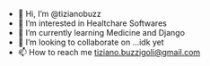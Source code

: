 - 👋 Hi, I’m @tizianobuzz
- 👀 I’m interested in Healtchare Softwares
- 🌱 I’m currently learning Medicine and Django
- 💞️ I’m looking to collaborate on ...idk yet
- 📫 How to reach me tiziano.buzzigoli@gmail.com

<!---
tizianobuzz/tizianobuzz is a ✨ special ✨ repository because its `README.md` (this file) appears on your GitHub profile.
You can click the Preview link to take a look at your changes.
--->
